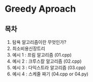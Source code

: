 # Greedy Aproach

## 목차

1. 탐욕 알고리즘이란 무엇인가?
2. 최소비용신장트리
3. 예시 1 : 프림 알고리즘 (01.cpp)
4. 예시 2 : 크루스칼 알고리즘 (02.cpp)
5. 예시 3 : 다익스트라 알고리즘 (03.cpp)
6. 예시 4 : 스케줄 짜기 (04.cpp or 04.py)